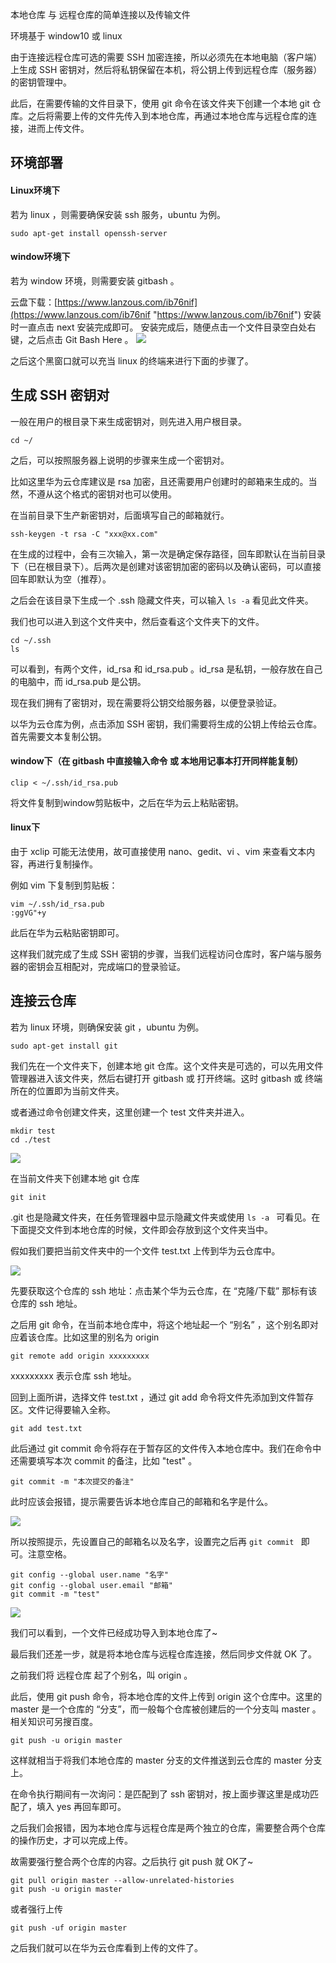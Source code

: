 本地仓库 与 远程仓库的简单连接以及传输文件
  
环境基于 window10 或 linux

由于连接远程仓库可选的需要 SSH 加密连接，所以必须先在本地电脑（客户端）上生成 SSH 密钥对，然后将私钥保留在本机，将公钥上传到远程仓库（服务器）的密钥管理中。

此后，在需要传输的文件目录下，使用 git 命令在该文件夹下创建一个本地 git 仓库。之后将需要上传的文件先传入到本地仓库，再通过本地仓库与远程仓库的连接，进而上传文件。



环境部署
------------
#### Linux环境下


若为 linux ，则需要确保安装 ssh 服务，ubuntu 为例。

```
sudo apt-get install openssh-server
```



#### window环境下

若为 window 环境，则需要安装 gitbash 。

云盘下载：[https://www.lanzous.com/ib76nif](https://www.lanzous.com/ib76nif "https://www.lanzous.com/ib76nif")
安装时一直点击 next 安装完成即可。
安装完成后，随便点击一个文件目录空白处右键，之后点击 Git Bash Here 。
![](http://chuantu.xyz/t6/728/1586513939x1031866013.png)

  

之后这个黑窗口就可以充当 linux 的终端来进行下面的步骤了。




生成 SSH 密钥对
------------

一般在用户的根目录下来生成密钥对，则先进入用户根目录。

```
cd ~/
```

之后，可以按照服务器上说明的步骤来生成一个密钥对。

比如这里华为云仓库建议是 rsa 加密，且还需要用户创建时的邮箱来生成的。当然，不遵从这个格式的密钥对也可以使用。

在当前目录下生产新密钥对，后面填写自己的邮箱就行。

```
ssh-keygen -t rsa -C "xxx@xx.com"
```

在生成的过程中，会有三次输入，第一次是确定保存路径，回车即默认在当前目录下（已在根目录下）。后两次是创建对该密钥加密的密码以及确认密码，可以直接回车即默认为空（推荐）。

之后会在该目录下生成一个 .ssh 隐藏文件夹，可以输入 `ls -a` 看见此文件夹。

我们也可以进入到这个文件夹中，然后查看这个文件夹下的文件。

```
cd ~/.ssh
ls
```

可以看到，有两个文件，id_rsa 和 id_rsa.pub 。id_rsa 是私钥，一般存放在自己的电脑中，而 id_rsa.pub 是公钥。

现在我们拥有了密钥对，现在需要将公钥交给服务器，以便登录验证。

以华为云仓库为例，点击添加 SSH 密钥，我们需要将生成的公钥上传给云仓库。首先需要文本复制公钥。

#### window下（在 gitbash 中直接输入命令 或 本地用记事本打开同样能复制）

```
clip < ~/.ssh/id_rsa.pub
```

将文件复制到window剪贴板中，之后在华为云上粘贴密钥。

#### linux下

由于 xclip 可能无法使用，故可直接使用 nano、gedit、vi 、vim 来查看文本内容，再进行复制操作。

例如 vim 下复制到剪贴板：

```
vim ~/.ssh/id_rsa.pub
:ggVG"+y
```

此后在华为云粘贴密钥即可。

这样我们就完成了生成 SSH 密钥的步骤，当我们远程访问仓库时，客户端与服务器的密钥会互相配对，完成端口的登录验证。



连接云仓库
------------

若为 linux 环境，则确保安装 git ，ubuntu 为例。

```
sudo apt-get install git
```

我们先在一个文件夹下，创建本地 git 仓库。这个文件夹是可选的，可以先用文件管理器进入该文件夹，然后右键打开 gitbash 或 打开终端。这时 gitbash 或 终端 所在的位置即为当前文件夹。

或者通过命令创建文件夹，这里创建一个 test 文件夹并进入。

```
mkdir test
cd ./test
```

![](http://chuantu.xyz/t6/728/1586518505x1031866013.png)



在当前文件夹下创建本地 git 仓库

```
git init
```

.git 也是隐藏文件夹，在任务管理器中显示隐藏文件夹或使用 ```ls -a ``` 可看见。在下面提交文件到本地仓库的时候，文件即会存放到这个文件夹当中。

假如我们要把当前文件夹中的一个文件 test.txt 上传到华为云仓库中。

![](http://chuantu.xyz/t6/728/1586518473x1033347913.png)



先要获取这个仓库的 ssh 地址：点击某个华为云仓库，在 “克隆/下载” 那标有该仓库的 ssh 地址。

之后用 git 命令，在当前本地仓库中，将这个地址起一个 “别名” ，这个别名即对应着该仓库。比如这里的别名为 origin

```
git remote add origin xxxxxxxxx
```

xxxxxxxxx 表示仓库 ssh 地址。



回到上面所讲，选择文件 test.txt ，通过 git add 命令将文件先添加到文件暂存区。文件记得要输入全称。

```
git add test.txt
```

此后通过 git commit  命令将存在于暂存区的文件传入本地仓库中。我们在命令中还需要填写本次 commit 的备注，比如 "test" 。

```
git commit -m "本次提交的备注"
```

此时应该会报错，提示需要告诉本地仓库自己的邮箱和名字是什么。

![](http://chuantu.xyz/t6/728/1586519326x1700338641.png)

所以按照提示，先设置自己的邮箱名以及名字，设置完之后再 ```git commit ``` 即可。注意空格。

```
git config --global user.name "名字"
git config --global user.email "邮箱"
git commit -m "test"
```

![](http://chuantu.xyz/t6/728/1586519801x1031866013.png)

我们可以看到，一个文件已经成功导入到本地仓库了~

最后我们还差一步，就是将本地仓库与远程仓库连接，然后同步文件就 OK 了。

之前我们将 远程仓库 起了个别名，叫 origin 。

此后，使用 git push 命令，将本地仓库的文件上传到 origin 这个仓库中。这里的 master 是一个仓库的 “分支”，而一般每个仓库被创建后的一个分支叫 master 。相关知识可另搜百度。

```
git push -u origin master
```

这样就相当于将我们本地仓库的 master 分支的文件推送到云仓库的 master 分支上。

在命令执行期间有一次询问：是匹配到了 ssh 密钥对，按上面步骤这里是成功匹配了，填入 yes 再回车即可。

之后我们会报错，因为本地仓库与远程仓库是两个独立的仓库，需要整合两个仓库的操作历史，才可以完成上传。

故需要强行整合两个仓库的内容。之后执行 git push 就 OK了~

```
git pull origin master --allow-unrelated-histories
git push -u origin master
```

或者强行上传

```
git push -uf origin master
```



之后我们就可以在华为云仓库看到上传的文件了。



